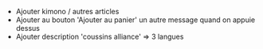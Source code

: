 - Ajouter kimono / autres articles
- Ajouter au bouton 'Ajouter au panier' un autre message quand on appuie dessus
- Ajouter description 'coussins alliance' => 3 langues
